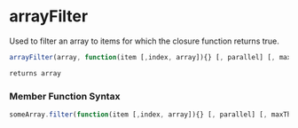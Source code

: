 # arrayFilter

Used to filter an array to items for which the closure function returns true.

```javascript
arrayFilter(array, function(item [,index, array]){} [, parallel] [, maxThreads])
```

```javascript
returns array
```
### Member Function Syntax

```javascript
someArray.filter(function(item [,index, array]){} [, parallel] [, maxThreads])
```
